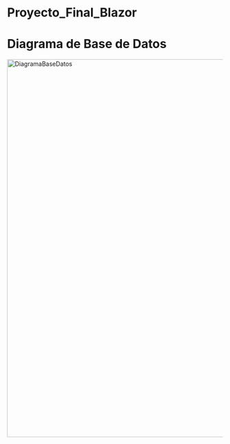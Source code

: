 # Proyecto_Final_Blazor

# **Diagrama de Base de Datos**

<img width="881" alt="DiagramaBaseDatos" src="https://user-images.githubusercontent.com/59853887/78411788-e39b0b80-75de-11ea-99fd-ed481925b615.PNG">
